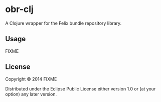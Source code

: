 # obr-clj

A Clojure wrapper for the Felix bundle repository library.

## Usage

FIXME

## License

Copyright © 2014 FIXME

Distributed under the Eclipse Public License either version 1.0 or (at
your option) any later version.
